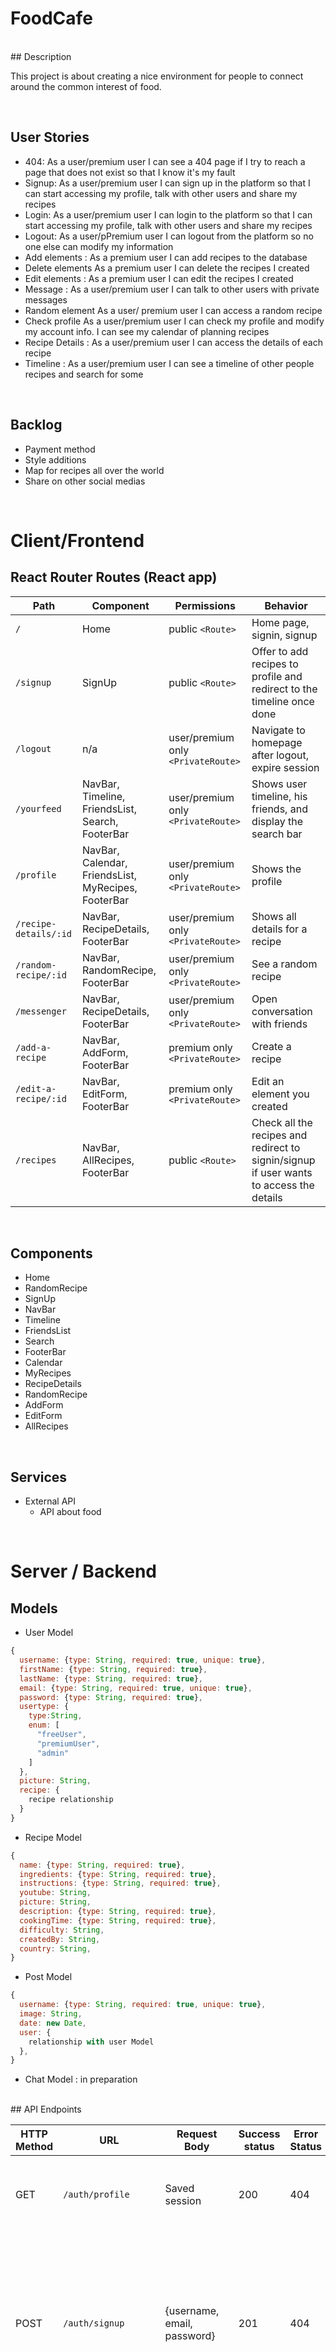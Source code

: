 # FoodCafe

<br>
## Description

This project is about creating a nice environment for people to connect around the common interest of food.

<br>

## User Stories

- 404: As a user/premium user I can see a 404 page if I try to reach a page that does not exist so that I know it's my fault
- Signup: As a user/premium user I can sign up in the platform so that I can start accessing my profile, talk with other users and share my recipes
- Login: As a user/premium user I can login to the platform so that I can start accessing my profile, talk with other users and share my recipes
- Logout: As a user/pPremium user I can logout from the platform so no one else can modify my information
- Add elements :  As a premium user I can add recipes to the database
- Delete elements As a premium user I can delete the recipes I created
- Edit elements : As a premium user I can edit the recipes I created
- Message : As a user/premium user I can talk to other users with private messages
- Random element As a user/ premium user I can access a random recipe 
- Check profile As a user/premium user I can check my profile and modify my account info. I can see my calendar of planning recipes
- Recipe Details : As a user/premium user I can access the details of each recipe
- Timeline : As a user/premium user I can see a timeline of other people recipes and search for some

<br>

## Backlog

- Payment method
- Style additions
- Map for recipes all over the world
- Share on other social medias

<br>

# Client/Frontend

## React Router Routes (React app)
| Path                      | Component                      | Permissions | Behavior                                                     |
| ------------------------- | --------------------           | ----------- | ------------------------------------------------------------ |
| `/`                       | Home                    | public `<Route>`            | Home page, signin, signup                                        |
| `/signup`                 | SignUp                     | public  `<Route>`    | Offer to add recipes to profile and redirect to the timeline once done |
| `/logout`                 | n/a                            | user/premium only `<PrivateRoute>`  | Navigate to homepage after logout, expire session             |
| `/yourfeed`         | NavBar, Timeline, FriendsList, Search, FooterBar | user/premium only `<PrivateRoute>`  | Shows user timeline, his friends, and display the search bar                            |
| `/profile`          | NavBar, Calendar, FriendsList, MyRecipes, FooterBar | user/premium only `<PrivateRoute>`  | Shows the profile                     |
| `/recipe-details/:id`          | NavBar, RecipeDetails, FooterBar | user/premium only `<PrivateRoute>`  | Shows all details for a recipe
| `/random-recipe/:id`          |  NavBar, RandomRecipe, FooterBar    | user/premium only  `<PrivateRoute>` | See a random recipe                     |
| `/messenger`           | NavBar, RecipeDetails, FooterBar      | user/premium only `<PrivateRoute>`  | Open conversation with friends                                     |
| `/add-a-recipe`           | NavBar, AddForm, FooterBar      | premium only `<PrivateRoute>`  | Create a recipe                                 |
| `/edit-a-recipe/:id`                | NavBar, EditForm, FooterBar                    | premium only `<PrivateRoute>`  | Edit an element you created                               |
| `/recipes`                | NavBar, AllRecipes, FooterBar                 | public  `<Route>` | Check all the recipes   and redirect to signin/signup if user wants to access the details                      |

<br>

## Components

- Home
- RandomRecipe
- SignUp
- NavBar
- Timeline
- FriendsList
- Search
- FooterBar
- Calendar
- MyRecipes
- RecipeDetails
- RandomRecipe
- AddForm
- EditForm
- AllRecipes

<br>

## Services

- External API
    - API about food

<br>

# Server / Backend

## Models

- User Model
          
```javascript
{
  username: {type: String, required: true, unique: true},
  firstName: {type: String, required: true},
  lastName: {type: String, required: true},
  email: {type: String, required: true, unique: true},
  password: {type: String, required: true},
  usertype: {
    type:String, 
    enum: [
      "freeUser", 
      "premiumUser", 
      "admin"
    ]
  },
  picture: String, 
  recipe: {
    recipe relationship
  }
}
```

- Recipe Model

```javascript
{
  name: {type: String, required: true},
  ingredients: {type: String, required: true},
  instructions: {type: String, required: true},
  youtube: String,
  picture: String, 
  description: {type: String, required: true}, 
  cookingTime: {type: String, required: true},
  difficulty: String, 
  createdBy: String, 
  country: String,
}
```

- Post Model 

```javascript
{
  username: {type: String, required: true, unique: true},
  image: String, 
  date: new Date, 
  user: {
    relationship with user Model
  },
}
```

- Chat Model : in preparation

<br>
## API Endpoints

| HTTP Method | URL                         | Request Body                 | Success status | Error Status | Description                                                  |
| ----------- | --------------------------- | ---------------------------- | -------------- | ------------ | ------------------------------------------------------------ |
| GET         | `/auth/profile    `           | Saved session                | 200            | 404          | Check if user is logged in and return profile page           |
| POST        | `/auth/signup`                | {username, email, password}      | 201            | 404          | Checks if fields not empty (422) and user not exists (409), then create user with encrypted password, and store user in session |
| POST        | `/auth/login`                 | {username, password}         | 200            | 401          | Checks if fields not empty (422), if user exists (404), and if password matches (404), then stores user in session    |
| POST        | `/auth/logout`                | (empty)                      | 204            | 400          | Logs out the user                                            |
| POST        | `/user/search`                 | {name, instructions, ingredients, country, youtube, photo, description, cookingTime, difficulty, createdBy}  |                | 400          | Search for a recipe                                    |
| POST         | `/recipe/add`             |                              |                | 400          | Add a recipe                              |
| DELETE        | `/recipe/delete/:id`             |                              |                |         | Delete a recipe                         |
| PATCH         | `/recipe/edit-recipe`             |                              |                | 400          | Edit a recipe                             |
| GET        | `/recipe/:id`             |                              |                | 400          | Recipe details                              |
| GET         | `/recipe/random`             |                              |                | 400          | get a random recipe                              |

<br>

## Links

### Git

[Client repository Link](https://github.com/jnmelio/FoodCafe-client)

[Server repository Link](https://github.com/jnmelio/FoodCafe-server)

<br>

### Wireframes

https://whimsical.com/foodcafe-Pa8cesyf5XhBqC6A34bqvM

<br>

### Slides


